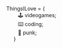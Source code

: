 ThingsILove = {<br>
&nbsp;&nbsp;&nbsp;&nbsp;&nbsp;&nbsp;&nbsp;&nbsp;🕹️ videogames;<br>
&nbsp;&nbsp;&nbsp;&nbsp;&nbsp;&nbsp;&nbsp;&nbsp;⌨️ coding;<br>
&nbsp;&nbsp;&nbsp;&nbsp;&nbsp;&nbsp;&nbsp;&nbsp;🎸 punk;<br>
&nbsp;&nbsp;&nbsp;&nbsp;  }<br>
